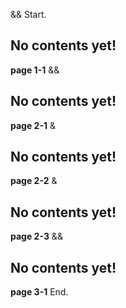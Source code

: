 &&
Start.
## No contents yet!  
**page 1-1**
&&
## No contents yet!  
**page 2-1**
&
## No contents yet!  
**page 2-2**
&
## No contents yet!  
**page 2-3**
&&
## No contents yet!  
**page 3-1**
End.
